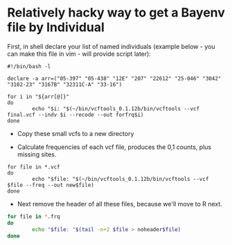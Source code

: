 # Relatively hacky way to get a Bayenv file by Individual

First, in shell declare your list of named individuals (example below - you can make this file in vim - will provide script later):

```
#!/bin/bash -l

declare -a arr=("05-397" "05-438" "12E" "207" "22612" "25-046" "3042" "3102-23" "3167B" "32311C-A" "33-16")

for i in "${arr[@]}"
do
        echo "$i: "$(~/bin/vcftools_0.1.12b/bin/vcftools --vcf final.vcf --indv $i --recode --out forfrq$i)
done
```

- Copy these small vcfs to a new directory

- Calculate frequencies of each vcf file, produces the 0,1 counts, plus missing sites.

```
for file in *.vcf
do
        echo "$file: "$(~/bin/vcftools_0.1.12b/bin/vcftools --vcf $file --freq --out new$file)
done
```

- Next remove the header of all these files, because we'll move to R next.

```bash
for file in *.frq
do
        echo "$file: "$(tail -n+2 $file > noheader$file)
done
```

